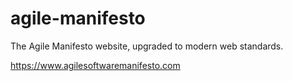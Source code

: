 # agile-manifesto
The Agile Manifesto website, upgraded to modern web standards.

https://www.agilesoftwaremanifesto.com
